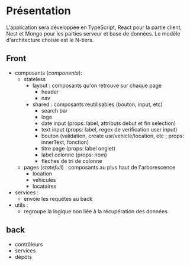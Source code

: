 # Présentation
L'application sera développée en TypeScript, React pour la partie client, Nest et Mongo pour les parties serveur et base de données. Le modèle d'architecture choisie est le N-tiers.

## Front
- composants (_components_):
    - stateless
        - layout : composants qu'on retrouve sur chaque page
            - header
            - nav
        - shared : composants reutilisables (bouton, input, etc)
            - search bar
            - logo 
            - date input (props: label, attributs debut et fin selection)
            - text input (props: label, regex de verification user input)
            - bouton  (validation, create usr/vehicle/location, etc ; props: innerText, fonction)
            - titre page (props: label onglet)
            - label colonne (props: nom)
            - flèches de tri de colonne
    - pages (_statefull_) : composants au plus haut de l'arborescence
        - location
        - vehicules
        - locataires
- services :
    - envoie les requêtes au back
- utils :
    - regroupe la logique non liée à la récupération des données

## back
- contrôleurs
- services
- dépôts
